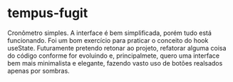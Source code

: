 # tempus-fugit
Cronômetro simples. A interface é bem simplificada, porém tudo está funcionando. Foi um bom exercício para praticar o conceito do hook useState. Futuramente pretendo retonar  ao projeto, refatorar alguma coisa do código conforme for evoluindo e, principalmete, quero uma interface bem mais minimalista e elegante, fazendo vasto uso de botões realsados apenas por sombras. 
